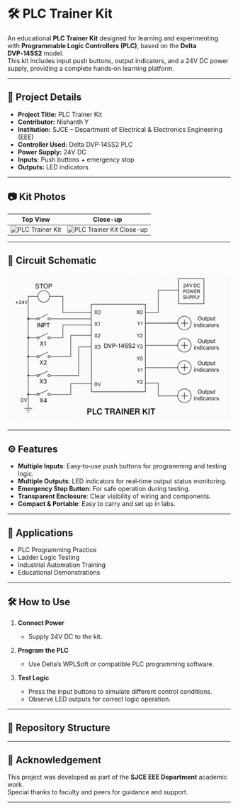 # 🛠️ PLC Trainer Kit

An educational **PLC Trainer Kit** designed for learning and experimenting with **Programmable Logic Controllers (PLC)**, based on the **Delta DVP‑14SS2** model.  
This kit includes input push buttons, output indicators, and a 24V DC power supply, providing a complete hands‑on learning platform.

---

## 📌 Project Details

- **Project Title:** PLC Trainer Kit  
- **Contributor:** Nishanth Y  
- **Institution:** SJCE – Department of Electrical & Electronics Engineering (EEE)  
- **Controller Used:** Delta DVP‑14SS2 PLC  
- **Power Supply:** 24V DC  
- **Inputs:** Push buttons + emergency stop  
- **Outputs:** LED indicators

---

## 📷 Kit Photos

| Top View | Close-up |
|----------|----------|
| ![PLC Trainer Kit](images/kit-top-view.jpg) | ![PLC Trainer Kit Close-up](images/kit-closeup.jpg) |

---

## 📜 Circuit Schematic

![PLC Trainer Kit Schematic](schematics/schematic.png)

---

## ⚙️ Features

- **Multiple Inputs**: Easy‑to‑use push buttons for programming and testing logic.
- **Multiple Outputs**: LED indicators for real‑time output status monitoring.
- **Emergency Stop Button**: For safe operation during testing.
- **Transparent Enclosure**: Clear visibility of wiring and components.
- **Compact & Portable**: Easy to carry and set up in labs.

---

## 🎯 Applications

- PLC Programming Practice
- Ladder Logic Testing
- Industrial Automation Training
- Educational Demonstrations

---

## 🛠️ How to Use

1. **Connect Power**  
   - Supply 24V DC to the kit.

2. **Program the PLC**  
   - Use Delta’s WPLSoft or compatible PLC programming software.

3. **Test Logic**  
   - Press the input buttons to simulate different control conditions.
   - Observe LED outputs for correct logic operation.

---

## 📂 Repository Structure


---

## 🏫 Acknowledgement

This project was developed as part of the **SJCE EEE Department** academic work.  
Special thanks to faculty and peers for guidance and support.

---
